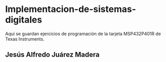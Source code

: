 # Implementacion-de-sistemas-digitales
Aquí se guardan ejercicios de programación de la tarjeta MSP432P401R de Texas Instruments.

## Jesús Alfredo Juárez Madera
